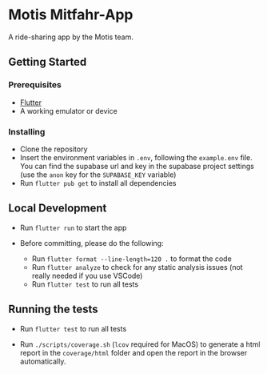 # Motis Mitfahr-App

A ride-sharing app by the Motis team.

## Getting Started

### Prerequisites

- [Flutter](https://flutter.dev/docs/get-started/install)
- A working emulator or device

### Installing

- Clone the repository
- Insert the environment variables in `.env`, following the `example.env` file. You can find the supabase url and key in the supabase project settings (use the `anon` key for the `SUPABASE_KEY` variable)
- Run `flutter pub get` to install all dependencies

## Local Development

- Run `flutter run` to start the app

- Before committing, please do the following:

  - Run `flutter format --line-length=120 .` to format the code
  - Run `flutter analyze` to check for any static analysis issues (not really needed if you use VSCode)
  - Run `flutter test` to run all tests

## Running the tests

- Run `flutter test` to run all tests

- Run `./scripts/coverage.sh` (`lcov` required for MacOS) to generate a html report in the `coverage/html` folder and open the report in the browser automatically.

